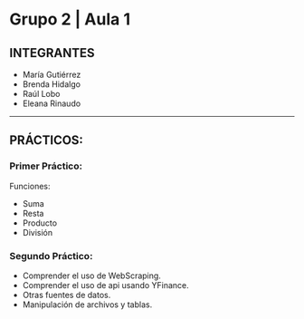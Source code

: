 # Grupo 2 | Aula 1

## INTEGRANTES 

- María Gutiérrez
- Brenda Hidalgo
- Raúl Lobo
- Eleana Rinaudo

____
## PRÁCTICOS:

### Primer Práctico:
Funciones:
- Suma
- Resta
- Producto
- División
### Segundo Práctico:
- Comprender el uso de WebScraping.
- Comprender el uso de api usando YFinance.
- Otras fuentes de datos.
- Manipulación de archivos y tablas. 